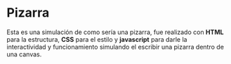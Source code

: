 # Pizarra
Esta es una simulación de como sería una pizarra, fue realizado con **HTML** para la estructura, **CSS** para el estilo y **javascript** para darle la interactividad y funcionamiento simulando el escribir una pizarra dentro de una canvas.
